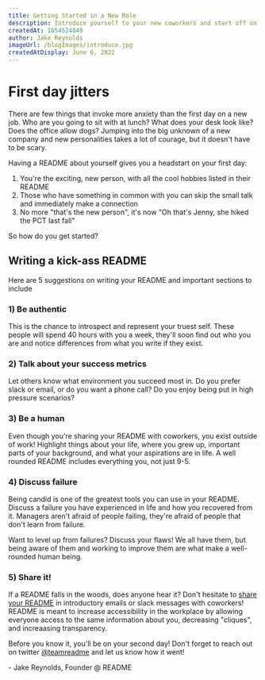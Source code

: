 ```yaml
---
title: Getting Started in a New Role
description: Introduce yourself to your new coworkers and start off on the right foot.
createdAt: 1654524849
author: Jake Reynolds
imageUrl: /blogImages/introduce.jpg
createdAtDisplay: June 6, 2022
---
```


# First day jitters

There are few things that invoke more anxiety than the first day on a new job. Who are you going to sit with at lunch? What does your desk look like? Does the office allow dogs? Jumping into the big unknown of a new company and new personalities takes a lot of courage, but it doesn't have to be scary.

Having a README about yourself gives you a headstart on your first day:
1) You're the exciting, new person, with all the cool hobbies listed in their README
2) Those who have something in common with you can skip the small talk and immediately make a connection
3) No more "that's the new person", it's now "Oh that's Jenny, she hiked the PCT last fall"

So how do you get started?

## Writing a kick-ass README
Here are 5 suggestions on writing your README and important sections to include

### 1) Be authentic
This is the chance to introspect and represent your truest self. These people will spend 40 hours with you a week, they'll soon find out who you are and notice differences from what you write if they exist.

### 2) Talk about your success metrics
Let others know what environment you succeed most in. Do you prefer slack or email, or do you want a phone call? Do you enjoy being put in high pressure scenarios?

### 3) Be a human
Even though you're sharing your README with coworkers, you exist outside of work! Highlight things about your life, where you grew up, important parts of your background, and what your aspirations are in life. A well rounded README includes everything you, not just 9-5.

### 4) Discuss failure
Being candid is one of the greatest tools you can use in your README. Discuss a failure you have experienced in life and how you recovered from it. Managers aren't afraid of people failing, they're afraid of people that don't learn from failure.

Want to level up from failures? Discuss your flaws! We all have them, but being aware of them and working to improve them are what make a well-rounded human being.

### 5) Share it!
If a README falls in the woods, does anyone hear it? Don't hesitate to [share your README](./sharing) in introductory emails or slack messages with coworkers! README is meant to increase accessibility in the workplace by allowing everyone access to the same information about you, decreasing "cliques", and increaasing transparency.

Before you know it, you'll be on your second day! Don't forget to reach out on twitter [@teamreadme](https://twitter.com/teamreadme) and let us know how it went!

\- Jake Reynolds, Founder @ README
